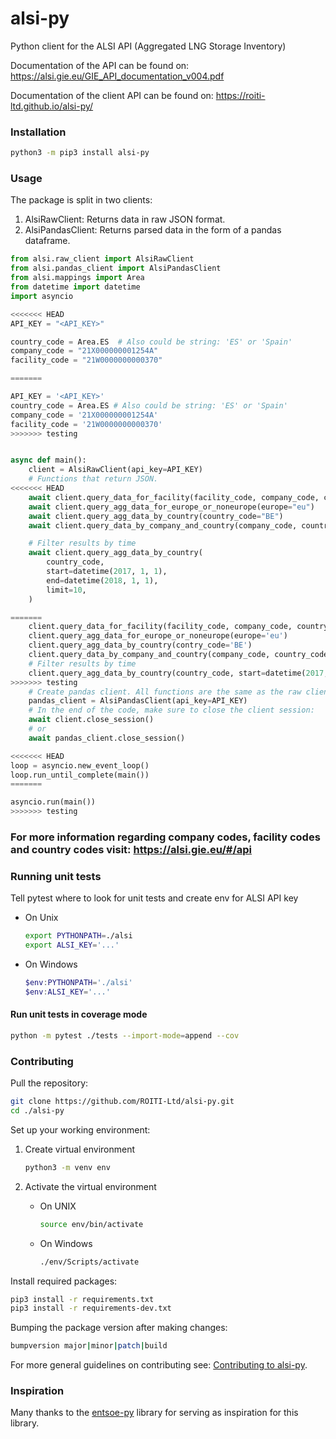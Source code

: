 # alsi-py

Python client for the ALSI API (Aggregated LNG Storage Inventory)

Documentation of the API can be found on: <https://alsi.gie.eu/GIE_API_documentation_v004.pdf>

Documentation of the client API can be found on: <https://roiti-ltd.github.io/alsi-py/>

### Installation

```sh
python3 -m pip3 install alsi-py
```

### Usage

The package is split in two clients:

1. AlsiRawClient: Returns data in raw JSON format.
2. AlsiPandasClient: Returns parsed data in the form of a pandas dataframe.

```python
from alsi.raw_client import AlsiRawClient
from alsi.pandas_client import AlsiPandasClient
from alsi.mappings import Area
from datetime import datetime
import asyncio

<<<<<<< HEAD
API_KEY = "<API_KEY>"

country_code = Area.ES  # Also could be string: 'ES' or 'Spain'
company_code = "21X000000001254A"
facility_code = "21W0000000000370"

=======

API_KEY = '<API_KEY>'
country_code = Area.ES # Also could be string: 'ES' or 'Spain'
company_code = '21X000000001254A'
facility_code = '21W0000000000370'
>>>>>>> testing


async def main():
    client = AlsiRawClient(api_key=API_KEY)
    # Functions that return JSON.
<<<<<<< HEAD
    await client.query_data_for_facility(facility_code, company_code, country_code)
    await client.query_agg_data_for_europe_or_noneurope(europe="eu")
    await client.query_agg_data_by_country(country_code="BE")
    await client.query_data_by_company_and_country(company_code, country_code)

    # Filter results by time
    await client.query_agg_data_by_country(
        country_code,
        start=datetime(2017, 1, 1),
        end=datetime(2018, 1, 1),
        limit=10,
    )

=======
    client.query_data_for_facility(facility_code, company_code, country_code)
    client.query_agg_data_for_europe_or_noneurope(europe='eu')
    client.query_agg_data_by_country(contry_code='BE')
    client.query_data_by_company_and_country(company_code, country_code)
    # Filter results by time
    client.query_agg_data_by_country(country_code, start=datetime(2017,1,1), end=datetime(2018,1,1), limit=10)
>>>>>>> testing
    # Create pandas client. All functions are the same as the raw client.
    pandas_client = AlsiPandasClient(api_key=API_KEY)
    # In the end of the code, make sure to close the client session:
    await client.close_session()
    # or
    await pandas_client.close_session()

<<<<<<< HEAD
loop = asyncio.new_event_loop()
loop.run_until_complete(main())
=======

asyncio.run(main())
>>>>>>> testing
```

### For more information regarding company codes, facility codes and country codes visit: <https://alsi.gie.eu/#/api>

### Running unit tests

Tell pytest where to look for unit tests and create env for ALSI API key

* On Unix
  
    ```bash
    export PYTHONPATH=./alsi
    export ALSI_KEY='...'
    ```

* On Windows
  
    ```powershell
    $env:PYTHONPATH='./alsi'
    $env:ALSI_KEY='...'
    ```

#### Run unit tests in coverage mode

```sh
python -m pytest ./tests --import-mode=append --cov
```

### Contributing

Pull the repository:

```sh
git clone https://github.com/ROITI-Ltd/alsi-py.git
cd ./alsi-py
```

Set up your working environment:

1. Create virtual environment

    ```sh
    python3 -m venv env
    ```

2. Activate the virtual environment
   * On UNIX

        ```bash
        source env/bin/activate
        ```

   * On Windows
  
        ```sh
        ./env/Scripts/activate
        ```

Install required packages:

```sh
pip3 install -r requirements.txt
pip3 install -r requirements-dev.txt
```

Bumping the package version after making changes:

```sh
bumpversion major|minor|patch|build 
```

For more general guidelines on contributing see: [Contributing to alsi-py](https://github.com/ROITI-Ltd/alsi-py/blob/main/CONTRIBUTING.md).

### Inspiration

Many thanks to the [entsoe-py](https://github.com/EnergieID/entsoe-py) library for serving as inspiration for this library.
